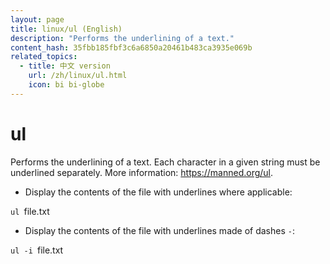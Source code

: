 ```yaml
---
layout: page
title: linux/ul (English)
description: "Performs the underlining of a text."
content_hash: 35fbb185fbf3c6a6850a20461b483ca3935e069b
related_topics:
  - title: 中文 version
    url: /zh/linux/ul.html
    icon: bi bi-globe
---
```

# ul

Performs the underlining of a text.
Each character in a given string must be underlined separately.
More information: <https://manned.org/ul>.

- Display the contents of the file with underlines where applicable:

`ul `<span class="tldr-var badge badge-pill bg-dark-lm bg-white-dm text-white-lm text-dark-dm font-weight-bold">file.txt</span>

- Display the contents of the file with underlines made of dashes `-`:

`ul -i `<span class="tldr-var badge badge-pill bg-dark-lm bg-white-dm text-white-lm text-dark-dm font-weight-bold">file.txt</span>
